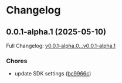 # Changelog

## 0.0.1-alpha.1 (2025-05-10)

Full Changelog: [v0.0.1-alpha.0...v0.0.1-alpha.1](https://github.com/vern-so/sdk-typescript/compare/v0.0.1-alpha.0...v0.0.1-alpha.1)

### Chores

* update SDK settings ([bc9966c](https://github.com/vern-so/sdk-typescript/commit/bc9966c7e308cdf1e3970fb932ba549220720e6a))

